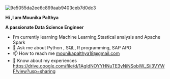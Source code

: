 ![9e5055da2ee6c899aab9403ceb7d0dc3](https://github.com/MounikaPalthya/MounikaPalthya/assets/152343616/5992e1c6-3d72-4ac2-bef5-952da72dbad2)
                                  
**Hi ,I am Mounika Palthya**

**A passionate Data Science Engineer**
-  I’m currently learning Machine Learning,Stastical analysis and Apache Spark
-  💬 Ask me about Python , SQL, R programming, SAP APO 
- 📫 How to reach me mounikapalthya18@gmail.com
- 📄 Know about my experiences https://drive.google.com/file/d/1AgIdNOYYHNuTE3yNiNSoblW_Sii3VYWF/view?usp=sharing

<!---
MounikaPalthya/MounikaPalthya is a ✨ special ✨ repository because its `README.md` (this file) appears on your GitHub profile.
You can click the Preview link to take a look at your changes.
--->

